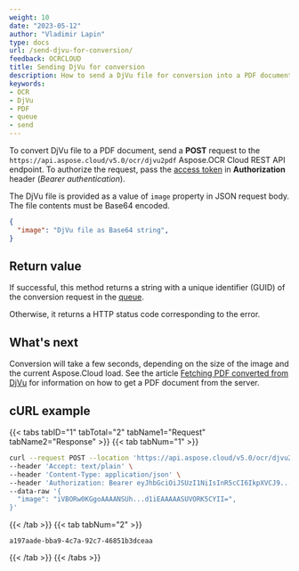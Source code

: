 ```yaml
---
weight: 10
date: "2023-05-12"
author: "Vladimir Lapin"
type: docs
url: /send-djvu-for-conversion/
feedback: OCRCLOUD
title: Sending DjVu for conversion
description: How to send a DjVu file for conversion into a PDF document to the Aspose.OCR Cloud API.
keywords:
- OCR
- DjVu
- PDF
- queue
- send
---
```


To convert DjVu file to a PDF document, send a **POST** request to the `https://api.aspose.cloud/v5.0/ocr/djvu2pdf` Aspose.OCR Cloud REST API endpoint. To authorize the request, pass the [access token](/ocr/authorization/) in **Authorization** header (_Bearer authentication_).

The DjVu file is provided as a value of `image` property in JSON request body. The file contents must be Base64 encoded.

```json
{
  "image": "DjVu file as Base64 string",
}
```

## Return value

If successful, this method returns a string with a unique identifier (GUID) of the conversion request in the [queue](/ocr/recognition-workflow/).

Otherwise, it returns a HTTP status code corresponding to the error.

## What's next

Conversion will take a few seconds, depending on the size of the image and the current Aspose.Cloud load. See the article [Fetching PDF converted from DjVu](/ocr/fetch-djvu-conversion-result/) for information on how to get a PDF document from the server.

## cURL example

{{< tabs tabID="1" tabTotal="2" tabName1="Request" tabName2="Response" >}}
{{< tab tabNum="1" >}}
```bash
curl --request POST --location 'https://api.aspose.cloud/v5.0/ocr/djvu2pdf' \
--header 'Accept: text/plain' \
--header 'Content-Type: application/json' \
--header 'Authorization: Bearer eyJhbGciOiJSUzI1NiIsInR5cCI6IkpXVCJ9...HaRYOxBcCRCPLnrFCVXpw7UA' \
--data-raw '{
  "image": "iVBORw0KGgoAAAANSUh...d1iEAAAAASUVORK5CYII=",
}'
```
{{< /tab >}}
{{< tab tabNum="2" >}}
```
a197aade-bba9-4c7a-92c7-46851b3dceaa
```
{{< /tab >}}
{{< /tabs >}}
